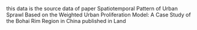 this data is the source data of paper Spatiotemporal Pattern of Urban Sprawl Based on the Weighted Urban Proliferation Model: A Case Study of the 
Bohai Rim Region in China published in Land
